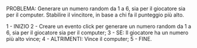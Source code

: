 PROBLEMA: Generare un numero random da 1 a 6, sia per il giocatore sia per il computer. Stabilire il vincitore, in base a chi fa il punteggio più alto.

1 - INIZIO
2 - Creare un evento click per generare un numero random da 1 a 6, sia per il giocatore sia per il computer;
3 - SE: Il giocatore ha un numero più alto vince;
4 - ALTRIMENTI: Vince il computer;
5 - FINE.